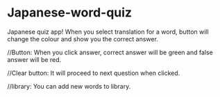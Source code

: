 # Japanese-word-quiz
Japanese quiz app!
When you select translation for a word, button will change the colour and show you the correct answer.


//Button: When you click answer, correct answer will be green and false answer will be red.

//Clear button: It will proceed to next question when clicked.

//library: You can add new words to library.
